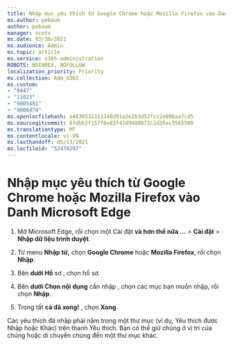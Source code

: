 ```yaml
---
title: Nhập mục yêu thích từ Google Chrome hoặc Mozilla Firefox vào Danh Microsoft Edge
ms.author: pebaum
author: pebaum
manager: scotv
ms.date: 03/30/2021
ms.audience: Admin
ms.topic: article
ms.service: o365-administration
ROBOTS: NOINDEX, NOFOLLOW
localization_priority: Priority
ms.collection: Adm_O365
ms.custom:
- "9447"
- "11023"
- "9005491"
- "9006474"
ms.openlocfilehash: a4636532111248d91a2e2b3d52fcc2e896aa7cd5
ms.sourcegitcommit: 67dbb2f157f6e83f41d9480071c1d35ac5565509
ms.translationtype: MT
ms.contentlocale: vi-VN
ms.lasthandoff: 05/13/2021
ms.locfileid: "52470297"
---
```

# <a name="import-favorites-from-google-chrome-or-mozilla-firefox-to-microsoft-edge"></a>Nhập mục yêu thích từ Google Chrome hoặc Mozilla Firefox vào Danh Microsoft Edge

1. Mở Microsoft Edge, rồi chọn một Cài đặt **và hơn thế nữa ...**  >  **Cài đặt**  >  **Nhập dữ liệu trình duyệt**.

1. Từ menu **Nhập từ,** chọn **Google Chrome** hoặc **Mozilla Firefox**, rồi chọn **Nhập**.

1. Bên **dưới Hồ** sơ , chọn hồ sơ.

1. Bên **dưới Chọn nội dụng** cần nhập , chọn các mục bạn muốn nhập, rồi chọn **Nhập**.

1. Trong tất **cả đã xong!** , chọn **Xong**.

Các yêu thích đã nhập phải nằm trong một thư mục (ví dụ, Yêu thích được Nhập hoặc Khác) trên thanh Yêu thích. Bạn có thể giữ chúng ở vị trí của chúng hoặc di chuyển chúng đến một thư mục khác.

